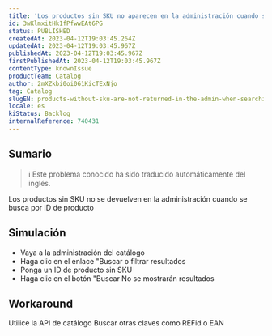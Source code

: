 ```yaml
---
title: 'Los productos sin SKU no aparecen en la administración cuando se busca por ID de producto.'
id: 3wKlmxitHk1fPfwwEAt6PG
status: PUBLISHED
createdAt: 2023-04-12T19:03:45.264Z
updatedAt: 2023-04-12T19:03:45.967Z
publishedAt: 2023-04-12T19:03:45.967Z
firstPublishedAt: 2023-04-12T19:03:45.967Z
contentType: knownIssue
productTeam: Catalog
author: 2mXZkbi0oi061KicTExNjo
tag: Catalog
slugEN: products-without-sku-are-not-returned-in-the-admin-when-searching-by-product-id
locale: es
kiStatus: Backlog
internalReference: 740431
---
```


## Sumario

>ℹ️ Este problema conocido ha sido traducido automáticamente del inglés.


Los productos sin SKU no se devuelven en la administración cuando se busca por ID de producto

##

## Simulación



- Vaya a la administración del catálogo
- Haga clic en el enlace "Buscar o filtrar resultados
- Ponga un ID de producto sin SKU
- Haga clic en el botón "Buscar
No se mostrarán resultados



## Workaround


Utilice la API de catálogo
Buscar otras claves como REFid o EAN




